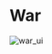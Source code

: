 # War

![war_ui](https://user-images.githubusercontent.com/36682043/40517598-004a077c-5f6b-11e8-8cfd-a6106a5502ee.png)
